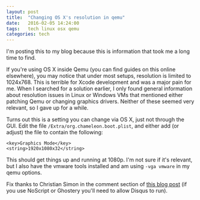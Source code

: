 ```yaml
---
layout: post
title:  "Changing OS X's resolution in qemu"
date:   2016-02-05 14:24:00
tags:   tech linux osx qemu
categories: tech
---
```


I'm posting this to my blog because this is information that took me a long time
to find.

If you're using OS X inside Qemu (you can find guides on this online elsewhere),
you may notice that under most setups, resolution is limited to 1024x768. This
is terrible for Xcode development and was a major pain for me. When I searched
for a solution earlier, I only found general information about resolution issues
in Linux or Windows VMs that mentioned either patching Qemu or changing graphics
drivers. Neither of these seemed very relevant, so I gave up for a while.

Turns out this is a setting you can change via OS X, just not through the GUI.
Edit the file `/Extra/org.chameleon.boot.plist`, and either add (or adjust) the
file to contain the following:

    <key>Graphics Mode</key>
    <string>1920x1080x32</string>

This should get things up and running at 1080p. I'm not sure if it's relevant,
but I also have the vmware tools installed and am using `-vga vmware` in my qemu
options.

Fix thanks to Christian Simon in the comment section of [this blog
post](http://blog.ostanin.org/2014/02/11/playing-with-mac-os-x-on-kvm/) (if you
use NoScript or Ghostery you'll need to allow Disqus to run).
